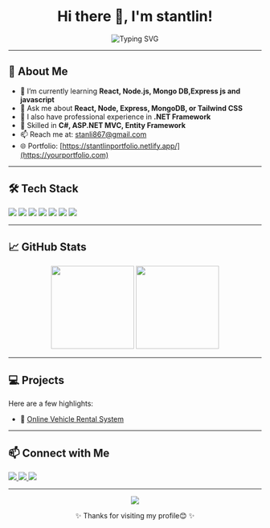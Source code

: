 <!-- Profile README.md -->

<h1 align="center">Hi there 👋, I'm stantlin!</h1>

<p align="center">
  <img src="https://readme-typing-svg.demolab.com?font=Fira+Code&pause=1000&center=true&vCenter=true&width=435&lines=MERN+Stack+Developer;React+%7C+Node.js+%7C+MongoDB+%7C+Express;Lifelong+Learner+%F0%9F%8E%93;Building+Beautiful+UIs+%F0%9F%92%BB" alt="Typing SVG" />
</p>

---

## 🚀 About Me

<!-- - 🔭 I’m currently working on **[Your Current Project or Freelance]** -->
- 🌱 I’m currently learning **React, Node.js, Mongo DB,Express js and javascript**
- 💬 Ask me about **React, Node, Express, MongoDB, or Tailwind CSS**
- 💼 I also have professional experience in **.NET Framework**
- 🧠 Skilled in **C#, ASP.NET MVC, Entity Framework**
- 📫 Reach me at: [stanli867@gmail.com](mailto:your.email@example.com)
- 🌐 Portfolio: [https://stantlinportfolio.netlify.app/](https://yourportfolio.com)

---

## 🛠️ Tech Stack

<p align="left">
  <img src="https://img.shields.io/badge/Code-React.js-61DAFB?style=for-the-badge&logo=react&logoColor=black" />
  <img src="https://img.shields.io/badge/Code-Node.js-339933?style=for-the-badge&logo=nodedotjs&logoColor=white" />
  <img src="https://img.shields.io/badge/Code-Express.js-black?style=for-the-badge&logo=express&logoColor=white" />
  <img src="https://img.shields.io/badge/Database-MongoDB-47A248?style=for-the-badge&logo=mongodb&logoColor=white" />
  <img src="https://img.shields.io/badge/Design-Tailwind_CSS-38B2AC?style=for-the-badge&logo=tailwind-css&logoColor=white" />
  <img src="https://img.shields.io/badge/Tool-Git-F05032?style=for-the-badge&logo=git&logoColor=white" />
  <img src="https://img.shields.io/badge/Tool-Postman-FF6C37?style=for-the-badge&logo=postman&logoColor=white" />
</p>

---

## 📈 GitHub Stats

<p align="center">
  <img src="https://github-readme-stats.vercel.app/api?username=yourusername&show_icons=true&theme=tokyonight&hide=prs" height="165" />
  <img src="https://github-readme-stats.vercel.app/api/top-langs/?username=yourusername&layout=compact&theme=tokyonight" height="165" />
</p>

---

## 💻 Projects

Here are a few highlights:

- 🚗 [Online Vehicle Rental System](https://github.com/yourusername/vehicle-rental)
<!--- 🛒 [React Shopping Cart App](https://github.com/yourusername/shopping-cart)-->
<!-- - 🧁 [MERN Recipe Manager](https://github.com/yourusername/mern-recipes) -->

---

## 📫 Connect with Me

<p align="left">
  <a href="https://linkedin.com/in/stan01in" target="_blank">
    <img src="https://img.shields.io/badge/LinkedIn-blue?style=for-the-badge&logo=linkedin&logoColor=white" />
  </a>
  <a href="stanli867@gmail.com" target="_blank">
    <img src="https://img.shields.io/badge/Gmail-D14836?style=for-the-badge&logo=gmail&logoColor=white" />
  </a>
  <a href="https://stantlinportfolio.netlify.app/" target="_blank">
    <img src="https://img.shields.io/badge/Portfolio-000000?style=for-the-badge&logo=react&logoColor=white" />
  </a>
</p>

---

<p align="center">
  <img src="https://github-profile-trophy.vercel.app/?username=yourusername&theme=radical&no-frame=true&row=1&column=6" />
</p>

<p align="center">✨ Thanks for visiting my profile😊 ✨</p>

